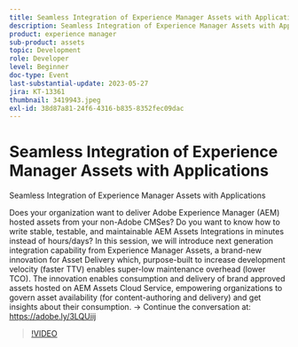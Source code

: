 ```yaml
---
title: Seamless Integration of Experience Manager Assets with Applications
description: Seamless Integration of Experience Manager Assets with ApplicationsDoes your organization want to deliver Adobe Experience Manager (AEM) hosted assets from your non-Adobe CMSes? Do you want to know how to write stable, testable, and maintainable AEM Assets Integrations in minutes instead of hours/days? In this session, we will introduce next generation integration capability from Experience Manager Assets, a brand-new innovation for Asset Delivery which, purpose-built to increase development velocity (faster TTV) enables super-low maintenance overhead (lower TCO). The innovation enables consumption and delivery of brand approved assets hosted on AEM Assets Cloud Service, empowering organizations to govern asset availability (for content-authoring and delivery) and get insights about their consumption.
product: experience manager
sub-product: assets
topic: Development
role: Developer
level: Beginner
doc-type: Event
last-substantial-update: 2023-05-27
jira: KT-13361
thumbnail: 3419943.jpeg
exl-id: 38d87a81-24f6-4316-b835-8352fec09dac
---
```

# Seamless Integration of Experience Manager Assets with Applications

Seamless Integration of Experience Manager Assets with Applications

Does your organization want to deliver Adobe Experience Manager (AEM) hosted assets from your non-Adobe CMSes? Do you want to know how to write stable, testable, and maintainable AEM Assets Integrations in minutes instead of hours/days? In this session, we will introduce next generation integration capability from Experience Manager Assets, a brand-new innovation for Asset Delivery which, purpose-built to increase development velocity (faster TTV) enables super-low maintenance overhead (lower TCO). The innovation enables consumption and delivery of brand approved assets hosted on AEM Assets Cloud Service, empowering organizations to govern asset availability (for content-authoring and delivery) and get insights about their consumption. → Continue the conversation at: https://adobe.ly/3LQUiij

>[!VIDEO](https://video.tv.adobe.com/v/3419943/?learn=on)
